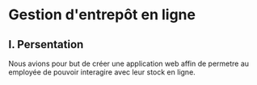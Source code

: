 # Gestion d'entrepôt en ligne

## I. Persentation
Nous avions pour but de créer une application web affin de permetre au  employée de pouvoir interagire avec leur stock en ligne.
